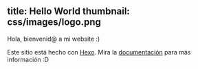 title: Hello World
thumbnail: css/images/logo.png
---

Hola, bienvenid@ a mi website :)

Este sitio está hecho con [Hexo](http://hexo.io/). Mira la [documentación](http://hexo.io/docs/) para más información :D
